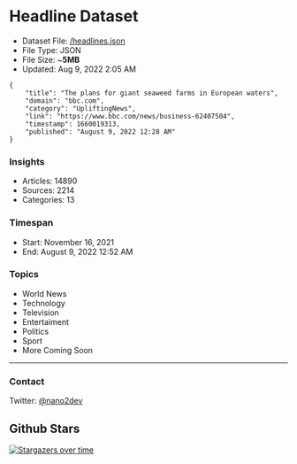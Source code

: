 # Headline Dataset

- Dataset File: [/headlines.json](https://raw.githubusercontent.com/fwd/news/master/headlines.json) 
- File Type: JSON
- File Size: ~**5MB**
- Updated: Aug 9, 2022 2:05 AM

```
{
    "title": "The plans for giant seaweed farms in European waters",
    "domain": "bbc.com",
    "category": "UpliftingNews",
    "link": "https://www.bbc.com/news/business-62407504",
    "timestamp": 1660019313,
    "published": "August 9, 2022 12:28 AM"
}
```

### Insights

- Articles: 14890
- Sources: 2214
- Categories: 13

### Timespan

- Start: November 16, 2021
- End: August 9, 2022 12:52 AM

### Topics

- World News
- Technology
- Television
- Entertaiment
- Politics
- Sport
- More Coming Soon

---

### Contact 

Twitter: [@nano2dev](https://twitter.com/nano2dev)

## Github Stars

[![Stargazers over time](https://starchart.cc/fwd/news.svg)](https://starchart.cc/fwd/news)
	